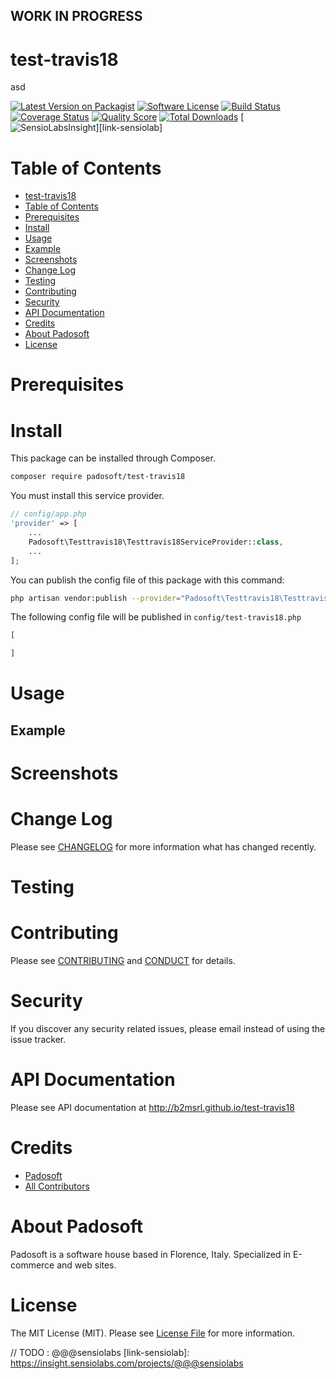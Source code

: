 ## WORK IN PROGRESS
# test-travis18
asd

[![Latest Version on Packagist][ico-version]][link-packagist]
[![Software License][ico-license]](LICENSE.md)
[![Build Status][ico-travis]][link-travis]
[![Coverage Status][ico-scrutinizer]][link-scrutinizer]
[![Quality Score][ico-code-quality]][link-code-quality]
[![Total Downloads][ico-downloads]][link-downloads]
[![SensioLabsInsight][ico-sensiolab]][link-sensiolab]

Table of Contents
=================

  * [test-travis18](#test-travis18)
  * [Table of Contents](#table-of-contents)
  * [Prerequisites](#prerequisites)
  * [Install](#install)
  * [Usage](#usage)
  * [Example](#example)
  * [Screenshots](#screenshots)
  * [Change Log](#change-log)
  * [Testing](#testing)
  * [Contributing](#contributing)
  * [Security](#security)
  * [API Documentation](#api-documentation)
  * [Credits](#credits)
  * [About Padosoft](#about-padosoft)
  * [License](#license)

# Prerequisites

# Install

This package can be installed through Composer.

``` bash
composer require padosoft/test-travis18
```
You must install this service provider.

``` php
// config/app.php
'provider' => [
    ...
    Padosoft\Testtravis18\Testtravis18ServiceProvider::class,
    ...
];
```

You can publish the config file of this package with this command:
``` bash
php artisan vendor:publish --provider="Padosoft\Testtravis18\Testtravis18ServiceProvider"
```
The following config file will be published in `config/test-travis18.php`
``` php
[

]
```

# Usage

## Example

# Screenshots

# Change Log
Please see [CHANGELOG](CHANGELOG.md) for more information what has changed recently.

# Testing

# Contributing

Please see [CONTRIBUTING](CONTRIBUTING.md) and [CONDUCT](CONDUCT.md) for details.

# Security

If you discover any security related issues, please email  instead of using the issue tracker.

# API Documentation

Please see API documentation at http://b2msrl.github.io/test-travis18

# Credits

- [Padosoft](https://github.com/padosoft)
- [All Contributors](../../contributors)

# About Padosoft
Padosoft is a software house based in Florence, Italy. Specialized in E-commerce and web sites.

# License

The MIT License (MIT). Please see [License File](LICENSE.md) for more information.


[ico-version]: https://img.shields.io/packagist/v/padosoft/test-travis18.svg?style=flat-square
[ico-license]: https://img.shields.io/badge/license-MIT-brightgreen.svg?style=flat-square
[ico-travis]: https://img.shields.io/travis/padosoft/test-travis18/master.svg?style=flat-square
[ico-scrutinizer]: https://img.shields.io/scrutinizer/coverage/g/padosoft/test-travis18.svg?style=flat-square
[ico-code-quality]: https://img.shields.io/scrutinizer/g/padosoft/test-travis18.svg?style=flat-square
[ico-downloads]: https://img.shields.io/packagist/dt/padosoft/test-travis18.svg?style=flat-square
[ico-sensiolab]: https://insight.sensiolabs.com/projects/@@@sensiolab/small.png

[link-packagist]: https://packagist.org/packages/padosoft/test-travis18
[link-travis]: https://travis-ci.org/padosoft/test-travis18
[link-scrutinizer]: https://scrutinizer-ci.com/g/padosoft/test-travis18/code-structure
[link-code-quality]: https://scrutinizer-ci.com/g/padosoft/test-travis18
[link-downloads]: https://packagist.org/packages/padosoft/test-travis18
// TODO : @@@sensiolabs
[link-sensiolab]: https://insight.sensiolabs.com/projects/@@@sensiolabs
